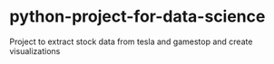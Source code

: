 # python-project-for-data-science

Project to extract stock data from tesla and gamestop and create visualizations
